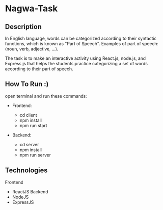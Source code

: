 # Nagwa-Task

## Description
In English language, words can be categorized according to their syntactic functions, which is known as "Part of Speech".
Examples of part of speech: (noun, verb, adjective, ...).

The task is to make an interactive activity using React.js, node.js, and Express.js that helps the students practice categorizing a
set of words according to their part of speech.

## How To Run :)
 open terminal and run these commands:
  - Frontend:
    - cd client
    - npm install
    - npm run start

  - Backend:
    - cd server
    - npm install
    - npm run server

## Technologies
 Frontend
   - ReactJS
 Backend
   - NodeJS
   - ExpressJS

